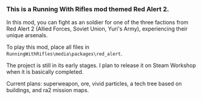 ### This is a Running With Rifles mod themed Red Alert 2. 

In this mod, you can fight as an soldier for one of the three factions from Red Alert 2 (Allied Forces, Soviet Union, Yuri's Army), experiencing their unique arsenals.

To play this mod, place all files in `RunningWithRifles\media\packages\red_alert`.

The project is still in its early stages. I plan to release it on Steam Workshop when it is basically completed. 

Current plans: superweapon, ore, vivid particles, a tech tree based on buildings, and ra2 mission maps.